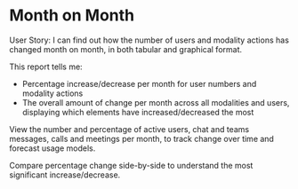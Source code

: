 # Month on Month

User Story: I can find out how the number of users and modality actions has changed month on month, in both tabular and graphical format.

This report tells me:

- Percentage increase/decrease per month for user numbers and modality actions
- The overall amount of change per month across all modalities and users, displaying which elements have increased/decreased the most

View the number and percentage of active users, chat and teams messages, calls and meetings per month, to track change over time and forecast usage models. 

Compare percentage change side-by-side to understand the most significant increase/decrease. 
